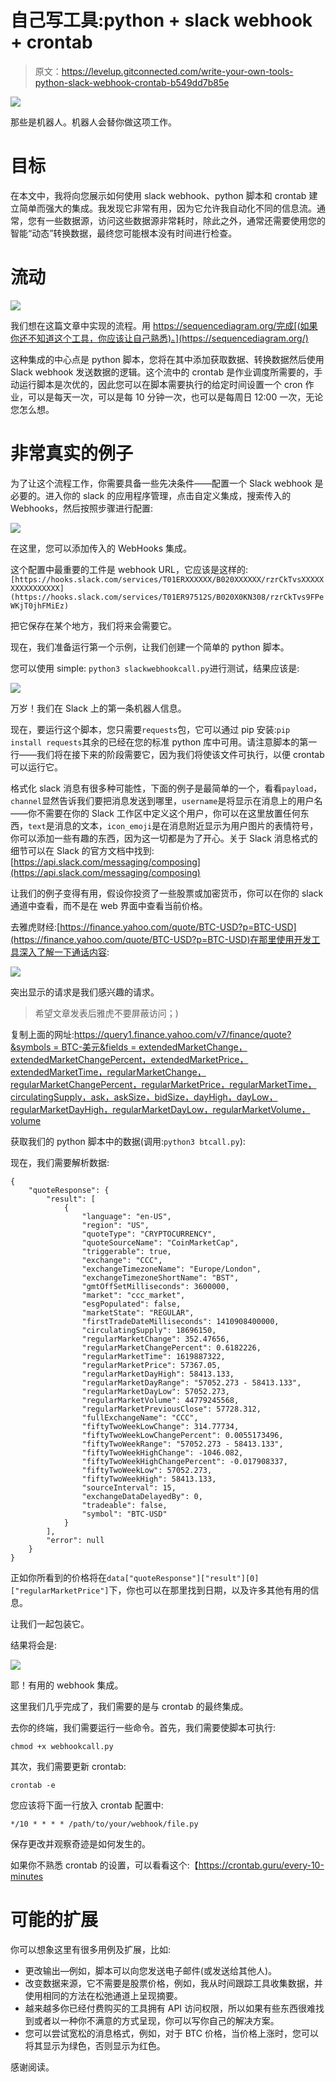 # 自己写工具:python + slack webhook + crontab

> 原文：<https://levelup.gitconnected.com/write-your-own-tools-python-slack-webhook-crontab-b549dd7b85e>

![](img/344cc7be06d6ee90cf7e71f6aee5d7d0.png)

那些是机器人。机器人会替你做这项工作。

# 目标

在本文中，我将向您展示如何使用 slack webhook、python 脚本和 crontab 建立简单而强大的集成。我发现它非常有用，因为它允许我自动化不同的信息流。通常，您有一些数据源，访问这些数据源非常耗时，除此之外，通常还需要使用您的智能“动态”转换数据，最终您可能根本没有时间进行检查。

# 流动

![](img/9a743a4723c6314fd20f2052f8fcd336.png)

我们想在这篇文章中实现的流程。用 https://sequencediagram.org/完成[(如果你还不知道这个工具，你应该让自己熟悉)。](https://sequencediagram.org/)

这种集成的中心点是 python 脚本，您将在其中添加获取数据、转换数据然后使用 Slack webhook 发送数据的逻辑。这个流中的 crontab 是作业调度所需要的，手动运行脚本是次优的，因此您可以在脚本需要执行的给定时间设置一个 cron 作业，可以是每天一次，可以是每 10 分钟一次，也可以是每周日 12:00 一次，无论您怎么想。

# 非常真实的例子

为了让这个流程工作，你需要具备一些先决条件——配置一个 Slack webhook 是必要的。进入你的 slack 的应用程序管理，点击自定义集成，搜索传入的 Webhooks，然后按照步骤进行配置:

![](img/20a53bc365d2d849783de4a047d259cb.png)

在这里，您可以添加传入的 WebHooks 集成。

这个配置中最重要的工件是 webhook URL，它应该是这样的:
`[https://hooks.slack.com/services/T01ERXXXXXX/B020XXXXXX/rzrCkTvsXXXXXXXXXXXXXXXX](https://hooks.slack.com/services/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)`

把它保存在某个地方，我们将来会需要它。

现在，我们准备运行第一个示例，让我们创建一个简单的 python 脚本。

您可以使用 simple: `python3 slackwebhookcall.py`进行测试，结果应该是:

![](img/ae33d35c30944d072dd2979ca9adb0ee.png)

万岁！我们在 Slack 上的第一条机器人信息。

现在，要运行这个脚本，您只需要`requests`包，它可以通过 pip 安装:`pip install requests`其余的已经在您的标准 python 库中可用。请注意脚本的第一行——我们将在接下来的阶段需要它，因为我们将使该文件可执行，以便 crontab 可以运行它。

格式化 slack 消息有很多种可能性，下面的例子是最简单的一个，看看`payload`，`channel`显然告诉我们要把消息发送到哪里，`username`是将显示在消息上的用户名——你不需要在你的 Slack 工作区中定义这个用户，你可以在这里放置任何东西，`text`是消息的文本，`icon_emoji`是在消息附近显示为用户图片的表情符号，你可以添加一些有趣的东西，因为这一切都是为了开心。关于 Slack 消息格式的细节可以在 Slack 的官方文档中找到:[https://api.slack.com/messaging/composing](https://api.slack.com/messaging/composing)

让我们的例子变得有用，假设你投资了一些股票或加密货币，你可以在你的 slack 通道中查看，而不是在 web 界面中查看当前价格。

去雅虎财经:[https://finance.yahoo.com/quote/BTC-USD?p=BTC-USD](https://finance.yahoo.com/quote/BTC-USD?p=BTC-USD)在那里使用开发工具深入了解一下通话内容:

![](img/22006ce731459db226c794068275a7c2.png)

突出显示的请求是我们感兴趣的请求。

> 希望文章发表后雅虎不要屏蔽访问；)

复制上面的网址:[https://query1.finance.yahoo.com/v7/finance/quote?&symbols = BTC-美元&fields = extendedMarketChange，extendedMarketChangePercent，extendedMarketPrice，extendedMarketTime，regularMarketChange，regularMarketChangePercent，regularMarketPrice，regularMarketTime，circulatingSupply，ask，askSize，bidSize，dayHigh，dayLow，regularMarketDayHigh，regularMarketDayLow，regularMarketVolume，volume](https://query1.finance.yahoo.com/v7/finance/quote?&symbols=BTC-USD&fields=extendedMarketChange,extendedMarketChangePercent,extendedMarketPrice,extendedMarketTime,regularMarketChange,regularMarketChangePercent,regularMarketPrice,regularMarketTime,circulatingSupply,ask,askSize,bid,bidSize,dayHigh,dayLow,regularMarketDayHigh,regularMarketDayLow,regularMarketVolume,volume)

获取我们的 python 脚本中的数据(调用:`python3 btcall.py`):

现在，我们需要解析数据:

```
{
    "quoteResponse": {
        "result": [
            {
                "language": "en-US",
                "region": "US",
                "quoteType": "CRYPTOCURRENCY",
                "quoteSourceName": "CoinMarketCap",
                "triggerable": true,
                "exchange": "CCC",
                "exchangeTimezoneName": "Europe/London",
                "exchangeTimezoneShortName": "BST",
                "gmtOffSetMilliseconds": 3600000,
                "market": "ccc_market",
                "esgPopulated": false,
                "marketState": "REGULAR",
                "firstTradeDateMilliseconds": 1410908400000,
                "circulatingSupply": 18696150,
                "regularMarketChange": 352.47656,
                "regularMarketChangePercent": 0.6182226,
                "regularMarketTime": 1619887322,
                "regularMarketPrice": 57367.05,
                "regularMarketDayHigh": 58413.133,
                "regularMarketDayRange": "57052.273 - 58413.133",
                "regularMarketDayLow": 57052.273,
                "regularMarketVolume": 44779245568,
                "regularMarketPreviousClose": 57728.312,
                "fullExchangeName": "CCC",
                "fiftyTwoWeekLowChange": 314.77734,
                "fiftyTwoWeekLowChangePercent": 0.0055173496,
                "fiftyTwoWeekRange": "57052.273 - 58413.133",
                "fiftyTwoWeekHighChange": -1046.082,
                "fiftyTwoWeekHighChangePercent": -0.017908337,
                "fiftyTwoWeekLow": 57052.273,
                "fiftyTwoWeekHigh": 58413.133,
                "sourceInterval": 15,
                "exchangeDataDelayedBy": 0,
                "tradeable": false,
                "symbol": "BTC-USD"
            }
        ],
        "error": null
    }
}
```

正如你所看到的价格将在`data["quoteResponse"]["result"][0]["regularMarketPrice"]`下，你也可以在那里找到日期，以及许多其他有用的信息。

让我们一起包装它。

结果将会是:

![](img/681eb20405e11a74f98899350ddee21f.png)

耶！有用的 webhook 集成。

这里我们几乎完成了，我们需要的是与 crontab 的最终集成。

去你的终端，我们需要运行一些命令。首先，我们需要使脚本可执行:

`chmod +x webhookcall.py`

其次，我们需要更新 crontab:

`crontab -e`

您应该将下面一行放入 crontab 配置中:

```
*/10 * * * * /path/to/your/webhook/file.py
```

保存更改并观察奇迹是如何发生的。

如果你不熟悉 crontab 的设置，可以看看这个:【https://crontab.guru/every-10-minutes 

# 可能的扩展

你可以想象这里有很多用例及扩展，比如:

*   更改输出—例如，脚本可以向您发送电子邮件(或发送给其他人)。
*   改变数据来源，它不需要是股票价格，例如，我从时间跟踪工具收集数据，并使用相同的方法在松弛通道上呈现摘要。
*   越来越多你已经付费购买的工具拥有 API 访问权限，所以如果有些东西很难找到或者以一种你不满意的方式呈现，你可以写你自己的解决方案。
*   您可以尝试宽松的消息格式，例如，对于 BTC 价格，当价格上涨时，您可以将其显示为绿色，否则显示为红色。

感谢阅读。